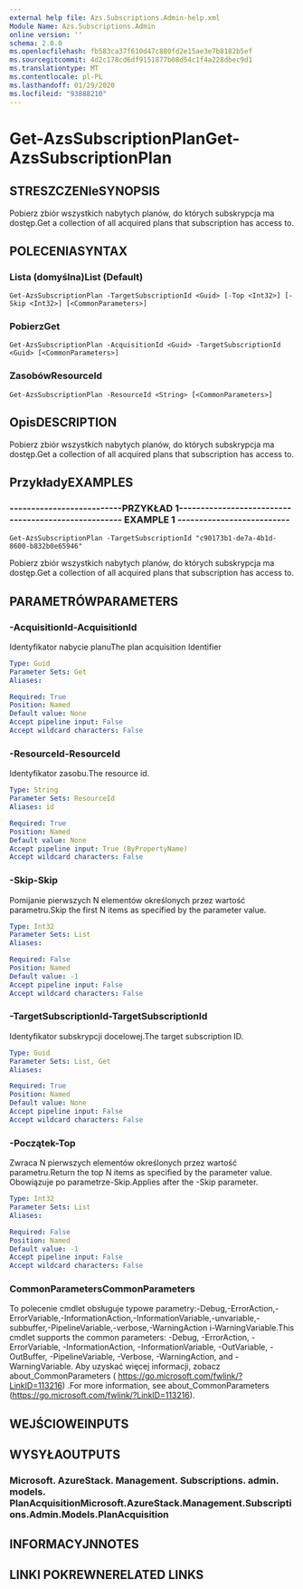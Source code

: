 ```yaml
---
external help file: Azs.Subscriptions.Admin-help.xml
Module Name: Azs.Subscriptions.Admin
online version: ''
schema: 2.0.0
ms.openlocfilehash: fb583ca37f610d47c880fd2e15ae3e7b8182b5ef
ms.sourcegitcommit: 4d2c178cd6df9151877b08d54c1f4a228dbec9d1
ms.translationtype: MT
ms.contentlocale: pl-PL
ms.lasthandoff: 01/29/2020
ms.locfileid: "93888210"
---
```

# <span data-ttu-id="e9f90-101">Get-AzsSubscriptionPlan</span><span class="sxs-lookup"><span data-stu-id="e9f90-101">Get-AzsSubscriptionPlan</span></span>

## <span data-ttu-id="e9f90-102">STRESZCZENIe</span><span class="sxs-lookup"><span data-stu-id="e9f90-102">SYNOPSIS</span></span>
<span data-ttu-id="e9f90-103">Pobierz zbiór wszystkich nabytych planów, do których subskrypcja ma dostęp.</span><span class="sxs-lookup"><span data-stu-id="e9f90-103">Get a collection of all acquired plans that subscription has access to.</span></span>

## <span data-ttu-id="e9f90-104">POLECENIA</span><span class="sxs-lookup"><span data-stu-id="e9f90-104">SYNTAX</span></span>

### <span data-ttu-id="e9f90-105">Lista (domyślna)</span><span class="sxs-lookup"><span data-stu-id="e9f90-105">List (Default)</span></span>
```
Get-AzsSubscriptionPlan -TargetSubscriptionId <Guid> [-Top <Int32>] [-Skip <Int32>] [<CommonParameters>]
```

### <span data-ttu-id="e9f90-106">Pobierz</span><span class="sxs-lookup"><span data-stu-id="e9f90-106">Get</span></span>
```
Get-AzsSubscriptionPlan -AcquisitionId <Guid> -TargetSubscriptionId <Guid> [<CommonParameters>]
```

### <span data-ttu-id="e9f90-107">Zasobów</span><span class="sxs-lookup"><span data-stu-id="e9f90-107">ResourceId</span></span>
```
Get-AzsSubscriptionPlan -ResourceId <String> [<CommonParameters>]
```

## <span data-ttu-id="e9f90-108">Opis</span><span class="sxs-lookup"><span data-stu-id="e9f90-108">DESCRIPTION</span></span>
<span data-ttu-id="e9f90-109">Pobierz zbiór wszystkich nabytych planów, do których subskrypcja ma dostęp.</span><span class="sxs-lookup"><span data-stu-id="e9f90-109">Get a collection of all acquired plans that subscription has access to.</span></span>

## <span data-ttu-id="e9f90-110">Przykłady</span><span class="sxs-lookup"><span data-stu-id="e9f90-110">EXAMPLES</span></span>

### <span data-ttu-id="e9f90-111">--------------------------PRZYKŁAD 1--------------------------</span><span class="sxs-lookup"><span data-stu-id="e9f90-111">-------------------------- EXAMPLE 1 --------------------------</span></span>
```
Get-AzsSubscriptionPlan -TargetSubscriptionId "c90173b1-de7a-4b1d-8600-b832b0e65946"
```

<span data-ttu-id="e9f90-112">Pobierz zbiór wszystkich nabytych planów, do których subskrypcja ma dostęp.</span><span class="sxs-lookup"><span data-stu-id="e9f90-112">Get a collection of all acquired plans that subscription has access to.</span></span>

## <span data-ttu-id="e9f90-113">PARAMETRÓW</span><span class="sxs-lookup"><span data-stu-id="e9f90-113">PARAMETERS</span></span>

### <span data-ttu-id="e9f90-114">-AcquisitionId</span><span class="sxs-lookup"><span data-stu-id="e9f90-114">-AcquisitionId</span></span>
<span data-ttu-id="e9f90-115">Identyfikator nabycie planu</span><span class="sxs-lookup"><span data-stu-id="e9f90-115">The plan acquisition Identifier</span></span>

```yaml
Type: Guid
Parameter Sets: Get
Aliases: 

Required: True
Position: Named
Default value: None
Accept pipeline input: False
Accept wildcard characters: False
```

### <span data-ttu-id="e9f90-116">-ResourceId</span><span class="sxs-lookup"><span data-stu-id="e9f90-116">-ResourceId</span></span>
<span data-ttu-id="e9f90-117">Identyfikator zasobu.</span><span class="sxs-lookup"><span data-stu-id="e9f90-117">The resource id.</span></span>

```yaml
Type: String
Parameter Sets: ResourceId
Aliases: id

Required: True
Position: Named
Default value: None
Accept pipeline input: True (ByPropertyName)
Accept wildcard characters: False
```

### <span data-ttu-id="e9f90-118">-Skip</span><span class="sxs-lookup"><span data-stu-id="e9f90-118">-Skip</span></span>
<span data-ttu-id="e9f90-119">Pomijanie pierwszych N elementów określonych przez wartość parametru.</span><span class="sxs-lookup"><span data-stu-id="e9f90-119">Skip the first N items as specified by the parameter value.</span></span>

```yaml
Type: Int32
Parameter Sets: List
Aliases: 

Required: False
Position: Named
Default value: -1
Accept pipeline input: False
Accept wildcard characters: False
```

### <span data-ttu-id="e9f90-120">-TargetSubscriptionId</span><span class="sxs-lookup"><span data-stu-id="e9f90-120">-TargetSubscriptionId</span></span>
<span data-ttu-id="e9f90-121">Identyfikator subskrypcji docelowej.</span><span class="sxs-lookup"><span data-stu-id="e9f90-121">The target subscription ID.</span></span>

```yaml
Type: Guid
Parameter Sets: List, Get
Aliases: 

Required: True
Position: Named
Default value: None
Accept pipeline input: False
Accept wildcard characters: False
```

### <span data-ttu-id="e9f90-122">-Początek</span><span class="sxs-lookup"><span data-stu-id="e9f90-122">-Top</span></span>
<span data-ttu-id="e9f90-123">Zwraca N pierwszych elementów określonych przez wartość parametru.</span><span class="sxs-lookup"><span data-stu-id="e9f90-123">Return the top N items as specified by the parameter value.</span></span>
<span data-ttu-id="e9f90-124">Obowiązuje po parametrze-Skip.</span><span class="sxs-lookup"><span data-stu-id="e9f90-124">Applies after the -Skip parameter.</span></span>

```yaml
Type: Int32
Parameter Sets: List
Aliases: 

Required: False
Position: Named
Default value: -1
Accept pipeline input: False
Accept wildcard characters: False
```

### <span data-ttu-id="e9f90-125">CommonParameters</span><span class="sxs-lookup"><span data-stu-id="e9f90-125">CommonParameters</span></span>
<span data-ttu-id="e9f90-126">To polecenie cmdlet obsługuje typowe parametry:-Debug,-ErrorAction,-ErrorVariable,-InformationAction,-InformationVariable,-unvariable,-subbuffer,-PipelineVariable,-verbose,-WarningAction i-WarningVariable.</span><span class="sxs-lookup"><span data-stu-id="e9f90-126">This cmdlet supports the common parameters: -Debug, -ErrorAction, -ErrorVariable, -InformationAction, -InformationVariable, -OutVariable, -OutBuffer, -PipelineVariable, -Verbose, -WarningAction, and -WarningVariable.</span></span> <span data-ttu-id="e9f90-127">Aby uzyskać więcej informacji, zobacz about_CommonParameters ( https://go.microsoft.com/fwlink/?LinkID=113216) .</span><span class="sxs-lookup"><span data-stu-id="e9f90-127">For more information, see about_CommonParameters (https://go.microsoft.com/fwlink/?LinkID=113216).</span></span>

## <span data-ttu-id="e9f90-128">WEJŚCIOWE</span><span class="sxs-lookup"><span data-stu-id="e9f90-128">INPUTS</span></span>

## <span data-ttu-id="e9f90-129">WYSYŁA</span><span class="sxs-lookup"><span data-stu-id="e9f90-129">OUTPUTS</span></span>

### <span data-ttu-id="e9f90-130">Microsoft. AzureStack. Management. Subscriptions. admin. models. PlanAcquisition</span><span class="sxs-lookup"><span data-stu-id="e9f90-130">Microsoft.AzureStack.Management.Subscriptions.Admin.Models.PlanAcquisition</span></span>

## <span data-ttu-id="e9f90-131">INFORMACYJN</span><span class="sxs-lookup"><span data-stu-id="e9f90-131">NOTES</span></span>

## <span data-ttu-id="e9f90-132">LINKI POKREWNE</span><span class="sxs-lookup"><span data-stu-id="e9f90-132">RELATED LINKS</span></span>

